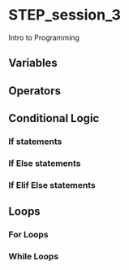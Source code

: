 # STEP_session_3
Intro to Programming

## Variables

## Operators

## Conditional Logic

### If statements

### If Else statements

### If Elif Else statements

## Loops

### For Loops

### While Loops
